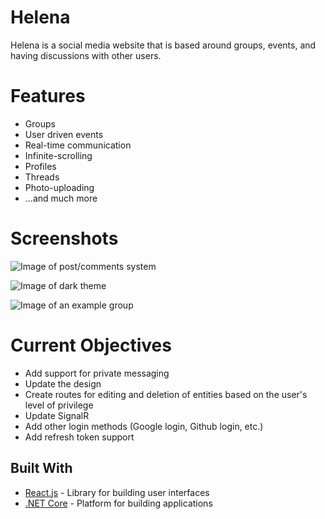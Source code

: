 # Helena

Helena is a social media website that is based around groups, events, and having discussions with other users.

# Features

* Groups
* User driven events
* Real-time communication
* Infinite-scrolling
* Profiles
* Threads
* Photo-uploading
* ...and much more

# Screenshots
![Image of post/comments system](https://i.imgur.com/HVEUUe4.png)

![Image of dark theme](https://i.imgur.com/xBNjFzb.png)

![Image of an example group](https://i.imgur.com/vPrNKR3.png)

# Current Objectives

* Add support for private messaging
* Update the design
* Create routes for editing and deletion of entities based on the user's level of privilege
* Update SignalR
* Add other login methods (Google login, Github login, etc.)
* Add refresh token support

## Built With

* [React.js](https://reactjs.org/) - Library for building user interfaces
* [.NET Core](https://dotnet.microsoft.com/) - Platform for building applications
